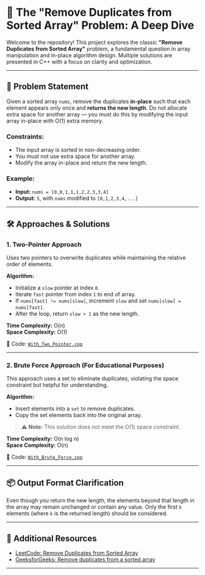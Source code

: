 # 🧹 The "Remove Duplicates from Sorted Array" Problem: A Deep Dive

Welcome to the repository! This project explores the classic **"Remove Duplicates from Sorted Array"** problem, a fundamental question in array manipulation and in-place algorithm design. Multiple solutions are presented in C++ with a focus on clarity and optimization.

---

## 🎯 Problem Statement

Given a sorted array `nums`, remove the duplicates **in-place** such that each element appears only once and **returns the new length**. Do not allocate extra space for another array — you must do this by modifying the input array in-place with O(1) extra memory.

### Constraints:
- The input array is sorted in non-decreasing order.
- You must not use extra space for another array.
- Modify the array in-place and return the new length.

### Example:
- **Input:** `nums = [0,0,1,1,1,2,2,3,3,4]`  
- **Output:** `5`, with `nums` modified to `[0,1,2,3,4,...]`

---

## 🛠️ Approaches & Solutions

### 1. Two-Pointer Approach

Uses two pointers to overwrite duplicates while maintaining the relative order of elements.

**Algorithm:**
- Initialize a `slow` pointer at index `0`.
- Iterate `fast` pointer from index `1` to end of array.
- If `nums[fast] != nums[slow]`, increment `slow` and set `nums[slow] = nums[fast]`.
- After the loop, return `slow + 1` as the new length.

**Time Complexity:** O(n)  
**Space Complexity:** O(1)

🔗 Code: [`With_Two_Pointer.cpp`](./With_Two_Pointer.cpp)

---

### 2. Brute Force Approach (For Educational Purposes)

This approach uses a set to eliminate duplicates, violating the space constraint but helpful for understanding.

**Algorithm:**
- Insert elements into a `set` to remove duplicates.
- Copy the set elements back into the original array.

> ⚠️ **Note:** This solution does not meet the O(1) space constraint.

**Time Complexity:** O(n log n)  
**Space Complexity:** O(n)

🔗 Code: [`With_Brute_Force.cpp`](./With_Brute_Force.cpp)

---

## 📦 Output Format Clarification

Even though you return the new length, the elements beyond that length in the array may remain unchanged or contain any value. Only the first `k` elements (where `k` is the returned length) should be considered.

---

## 📖 Additional Resources

- [LeetCode: Remove Duplicates from Sorted Array](https://leetcode.com/problems/remove-duplicates-from-sorted-array/)
- [GeeksforGeeks: Remove duplicates from a sorted array](https://www.geeksforgeeks.org/remove-duplicates-sorted-array/)

---
